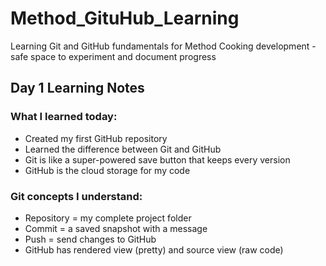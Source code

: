 # Method_GituHub_Learning
Learning Git and GitHub fundamentals for Method Cooking development - safe space to experiment and document progress

## Day 1 Learning Notes

### What I learned today:
- Created my first GitHub repository
- Learned the difference between Git and GitHub
- Git is like a super-powered save button that keeps every version
- GitHub is the cloud storage for my code

### Git concepts I understand:
- Repository = my complete project folder
- Commit = a saved snapshot with a message
- Push = send changes to GitHub
- GitHub has rendered view (pretty) and source view (raw code)
